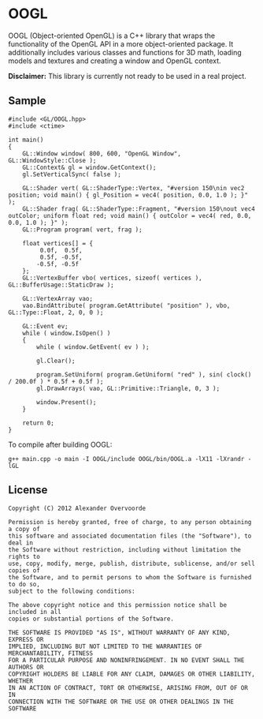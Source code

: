 # OOGL

OOGL (Object-oriented OpenGL) is a C++ library that wraps the functionality of the OpenGL API in a more object-oriented package. It additionally includes various classes and functions for 3D math, loading models and textures and creating a window and OpenGL context.

**Disclaimer:** This library is currently not ready to be used in a real project.

## Sample

	#include <GL/OOGL.hpp>
	#include <ctime>
	 
	int main()
	{
		GL::Window window( 800, 600, "OpenGL Window", GL::WindowStyle::Close );
		GL::Context& gl = window.GetContext();
		gl.SetVerticalSync( false );

		GL::Shader vert( GL::ShaderType::Vertex, "#version 150\nin vec2 position; void main() { gl_Position = vec4( position, 0.0, 1.0 ); }" );
		GL::Shader frag( GL::ShaderType::Fragment, "#version 150\nout vec4 outColor; uniform float red; void main() { outColor = vec4( red, 0.0, 0.0, 1.0 ); }" );
		GL::Program program( vert, frag );

		float vertices[] = {
			 0.0f,  0.5f,
			 0.5f, -0.5f,
			-0.5f, -0.5f
		};
		GL::VertexBuffer vbo( vertices, sizeof( vertices ), GL::BufferUsage::StaticDraw );
		
		GL::VertexArray vao;
		vao.BindAttribute( program.GetAttribute( "position" ), vbo, GL::Type::Float, 2, 0, 0 );

		GL::Event ev;
		while ( window.IsOpen() )
		{
			while ( window.GetEvent( ev ) );

			gl.Clear();
			
			program.SetUniform( program.GetUniform( "red" ), sin( clock() / 200.0f ) * 0.5f + 0.5f );
			gl.DrawArrays( vao, GL::Primitive::Triangle, 0, 3 );

			window.Present();
		}

		return 0;
	}

To compile after building OOGL:

	g++ main.cpp -o main -I OOGL/include OOGL/bin/OOGL.a -lX11 -lXrandr -lGL

## License

	Copyright (C) 2012 Alexander Overvoorde

	Permission is hereby granted, free of charge, to any person obtaining a copy of
	this software and associated documentation files (the "Software"), to deal in
	the Software without restriction, including without limitation the rights to
	use, copy, modify, merge, publish, distribute, sublicense, and/or sell copies of
	the Software, and to permit persons to whom the Software is furnished to do so,
	subject to the following conditions:

	The above copyright notice and this permission notice shall be included in all
	copies or substantial portions of the Software.

	THE SOFTWARE IS PROVIDED "AS IS", WITHOUT WARRANTY OF ANY KIND, EXPRESS OR
	IMPLIED, INCLUDING BUT NOT LIMITED TO THE WARRANTIES OF MERCHANTABILITY, FITNESS
	FOR A PARTICULAR PURPOSE AND NONINFRINGEMENT. IN NO EVENT SHALL THE AUTHORS OR
	COPYRIGHT HOLDERS BE LIABLE FOR ANY CLAIM, DAMAGES OR OTHER LIABILITY, WHETHER
	IN AN ACTION OF CONTRACT, TORT OR OTHERWISE, ARISING FROM, OUT OF OR IN
	CONNECTION WITH THE SOFTWARE OR THE USE OR OTHER DEALINGS IN THE SOFTWARE